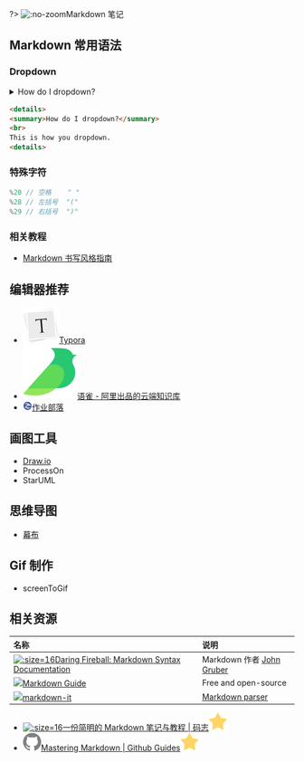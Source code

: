 ?> ![](https://notes.abelsu7.top/_media/markdown-blue.svg ':no-zoom')Markdown 笔记

## Markdown 常用语法

### Dropdown

<details>
<summary>How do I dropdown?</summary>
<br>
This is how you dropdown.
</details>

```html
<details>
<summary>How do I dropdown?</summary>
<br>
This is how you dropdown.
<details>
```

### 特殊字符

```js
%20 // 空格    " "
%28 // 左括号  "("
%29 // 右括号  ")"
```

### 相关教程

- [Markdown 书写风格指南](http://einverne.github.io/markdown-style-guide/zh.html)

## 编辑器推荐

- [![](logo/typora.png ':size=16')Typora](https://typora.io/)
- [![](logo/yuque.png ':size=16')语雀 - 阿里出品的云端知识库](https://www.yuque.com/)
- [![](logo/zybuluo.png ':size=16')作业部落](https://zybuluo.com/mdeditor)

## 画图工具

* [Draw.io](https://www.draw.io/)
* ProcessOn
* StarUML

## 思维导图

- [幕布](https://mubu.com)

## Gif 制作

* screenToGif

## 相关资源

| 名称 | 说明 |
| :-- | :-- |
| [![](logo/fireball.ico ':size=16')Daring Fireball: Markdown Syntax Documentation](https://daringfireball.net/projects/markdown/) | Markdown 作者 [John Gruber](https://daringfireball.net/) |
| [![](https://notes.abelsu7.top/_media/markdown.svg)Markdown Guide](https://www.markdownguide.org/) | Free and open-source |
| [![](https://notes.abelsu7.top/_media/github.svg)markdown-it](https://github.com/markdown-it/markdown-it) | [Markdown parser](https://markdown-it.github.io/) |

- [![](logo/mzlogin.ico ':size=16')一份简明的 Markdown 笔记与教程 | 码志![](logo/star.svg)](https://mazhuang.org/2018/09/06/markdown-intro/)
- [![](logo/github.svg)Mastering Markdown | Github Guides![](logo/star.svg)](https://guides.github.com/features/mastering-markdown/)